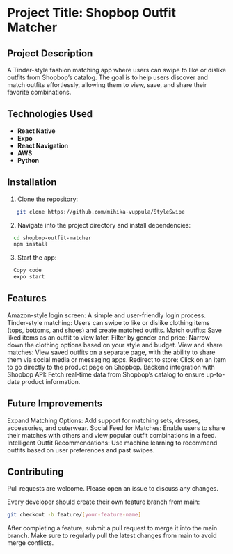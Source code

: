 # Project Title: Shopbop Outfit Matcher

## Project Description
A Tinder-style fashion matching app where users can swipe to like or dislike outfits from Shopbop’s catalog. The goal is to help users discover and match outfits effortlessly, allowing them to view, save, and share their favorite combinations.

## Technologies Used
- **React Native**
- **Expo**
- **React Navigation**
- **AWS**
- **Python**

## Installation
1. Clone the repository:
```bash
   git clone https://github.com/mihika-vuppula/StyleSwipe
```

2. Navigate into the project directory and install dependencies:
```bash
  cd shopbop-outfit-matcher
  npm install
```

3. Start the app:
```bash
  Copy code
  expo start
```

## Features
Amazon-style login screen: A simple and user-friendly login process.
Tinder-style matching: Users can swipe to like or dislike clothing items (tops, bottoms, and shoes) and create matched outfits.
Match outfits: Save liked items as an outfit to view later.
Filter by gender and price: Narrow down the clothing options based on your style and budget.
View and share matches: View saved outfits on a separate page, with the ability to share them via social media or messaging apps.
Redirect to store: Click on an item to go directly to the product page on Shopbop.
Backend integration with Shopbop API: Fetch real-time data from Shopbop’s catalog to ensure up-to-date product information.

## Future Improvements
Expand Matching Options: Add support for matching sets, dresses, accessories, and outerwear.
Social Feed for Matches: Enable users to share their matches with others and view popular outfit combinations in a feed.
Intelligent Outfit Recommendations: Use machine learning to recommend outfits based on user preferences and past swipes.

## Contributing
Pull requests are welcome. Please open an issue to discuss any changes.

Every developer should create their own feature branch from main:

```bash
git checkout -b feature/[your-feature-name]
``` 
After completing a feature, submit a pull request to merge it into the main branch.
Make sure to regularly pull the latest changes from main to avoid merge conflicts.
